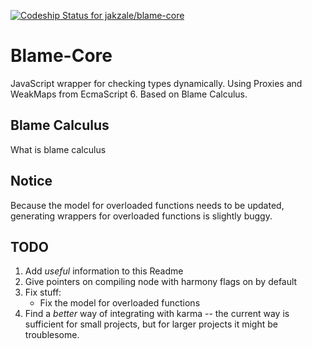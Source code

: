 
[ ![Codeship Status for jakzale/blame-core](https://codeship.io/projects/8e6c6a30-3826-0132-6f33-4e7a21b2ccbb/status)](https://codeship.io/projects/41913)


Blame-Core
==============
JavaScript wrapper for checking types dynamically. Using Proxies and WeakMaps from EcmaScript 6. Based on Blame Calculus.

Blame Calculus
--------------
What is blame calculus

Notice
------
Because the model for overloaded functions needs to be updated, generating wrappers for overloaded functions is slightly buggy.

TODO
----
1. Add *useful* information to this Readme
2. Give pointers on compiling node with harmony flags on by default
3. Fix stuff:
    - Fix the model for overloaded functions
4. Find a *better* way of integrating with karma -- the current way is sufficient for small projects, but for larger projects it might be troublesome.
